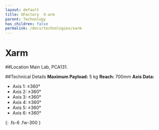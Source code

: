 ```yaml
---
layout: default
title: UFactory  X-arm
parent: Technology
has_children: false
permalink: /docs/technologies/xarm
---
```


# Xarm

##Location
Main Lab, PCA131.

##Technical Details
**Maximum Payload:** 5 kg
**Reach:** 700mm
**Axis Data:**
* Axis 1: &plusmn;360&deg;
* Axis 2: &plusmn;360&deg;
* Axis 3: &plusmn;360&deg;
* Axis 4: &plusmn;360&deg;
* Axis 5: &plusmn;360&deg;
* Axis 6: &plusmn;360&deg;



{: .fs-6 .fw-300 }
